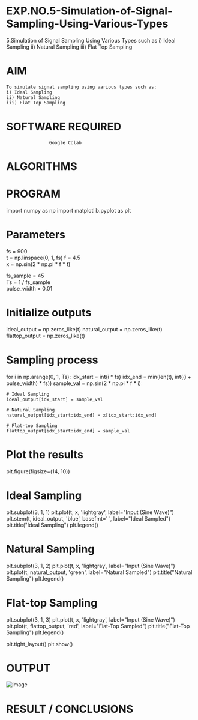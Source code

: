 # EXP.NO.5-Simulation-of-Signal-Sampling-Using-Various-Types
5.Simulation of Signal Sampling Using Various Types such as
    i) Ideal Sampling
    ii) Natural Sampling
    iii) Flat Top Sampling

# AIM
    To simulate signal sampling using various types such as:
    i) Ideal Sampling
    ii) Natural Sampling
    iii) Flat Top Sampling

# SOFTWARE REQUIRED
                    Google Colab

# ALGORITHMS

# PROGRAM
import numpy as np
import matplotlib.pyplot as plt

# Parameters
fs = 900          
t = np.linspace(0, 1, fs) 
f = 4.5               
x = np.sin(2 * np.pi * f * t)  

fs_sample = 45      
Ts = 1 / fs_sample  
pulse_width = 0.01  

# Initialize outputs
ideal_output = np.zeros_like(t)
natural_output = np.zeros_like(t)
flattop_output = np.zeros_like(t)

# Sampling process
for i in np.arange(0, 1, Ts):
    idx_start = int(i * fs)
    idx_end = min(len(t), int((i + pulse_width) * fs))
    sample_val = np.sin(2 * np.pi * f * i)
    
    # Ideal Sampling
    ideal_output[idx_start] = sample_val

    # Natural Sampling
    natural_output[idx_start:idx_end] = x[idx_start:idx_end]

    # Flat-top Sampling
    flattop_output[idx_start:idx_end] = sample_val

# Plot the results
plt.figure(figsize=(14, 10))

# Ideal Sampling
plt.subplot(3, 1, 1)
plt.plot(t, x, 'lightgray', label="Input (Sine Wave)")
plt.stem(t, ideal_output, 'blue', basefmt=' ', label="Ideal Sampled")
plt.title("Ideal Sampling")
plt.legend()

# Natural Sampling
plt.subplot(3, 1, 2)
plt.plot(t, x, 'lightgray', label="Input (Sine Wave)")
plt.plot(t, natural_output, 'green', label="Natural Sampled")
plt.title("Natural Sampling")
plt.legend()

# Flat-top Sampling
plt.subplot(3, 1, 3)
plt.plot(t, x, 'lightgray', label="Input (Sine Wave)")
plt.plot(t, flattop_output, 'red', label="Flat-Top Sampled")
plt.title("Flat-Top Sampling")
plt.legend()

plt.tight_layout()
plt.show()

# OUTPUT
![image](https://github.com/user-attachments/assets/93befd06-9ae4-4381-b54f-2af23a45894b)

 
# RESULT / CONCLUSIONS


